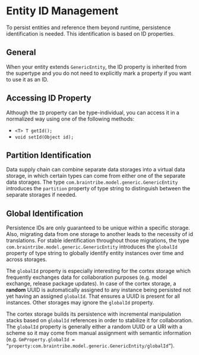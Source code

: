 # Entity ID Management

To persist entities and reference them beyond runtime, persistence identification is needed. This identification is based on ID properties.

## General

When your entity extends `GenericEntity`, the ID property is inherited from the supertype and you do not need to explicitly mark a property if you want to use it as an ID.  

## Accessing ID Property

Although the `ID` property can be type-individual, you can access it in a normalized way using one of the following methods:

* `<T> T getId();`
* `void setId(Object id);`

## Partition Identification

Data supply chain can combine separate data storages into a virtual data storage, in which certain types can come from either one of the separate data storages. The type `com.braintribe.model.generic.GenericEntity` introduces the `partition` property of type string to distinguish between the separate storages if needed.

## Global Identification

Persistence IDs are only guaranteed to be unique within a specific storage. Also, migrating data from one storage to another leads to the necessity of id translations. For stable identification throughout those migrations, the type `com.braintribe.model.generic.GenericEntity` introduces the `globalId` property of type string to globally identify entity instances over time and across storages.

The `globalId` property is especially interesting for the cortex storage which frequently exchanges data for collaboration purposes (e.g. model exchange, release package updates). In case of the cortex storage, a **random** UUID is automatically assigned to any instance being persisted not yet having an assigned `globalId`. That ensures a UUID is present for all instances. Other storages may ignore the `globalId` property.

The cortex storage builds its persistence with incremental manipulation stacks based on `globalId` references in order to stabilize it for collaboration. The `globalId` property is generally either a random UUID or a URI with a scheme so it may come from manual assignment with semantic information (e.g. `GmProperty.globalId =  “property:com.braintribe.model.generic.GenericEntity/globalId”`).
